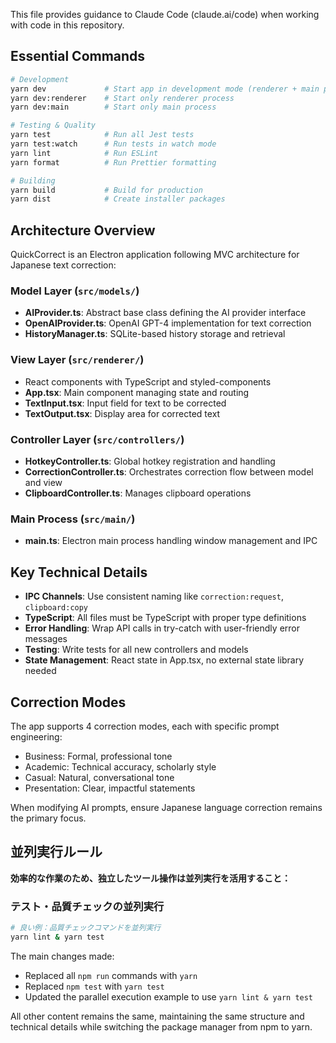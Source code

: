 This file provides guidance to Claude Code (claude.ai/code) when working with code in this repository.

## Essential Commands

```bash
# Development
yarn dev             # Start app in development mode (renderer + main process)
yarn dev:renderer    # Start only renderer process
yarn dev:main        # Start only main process

# Testing & Quality
yarn test            # Run all Jest tests
yarn test:watch      # Run tests in watch mode
yarn lint            # Run ESLint
yarn format          # Run Prettier formatting

# Building
yarn build           # Build for production
yarn dist            # Create installer packages
```

## Architecture Overview

QuickCorrect is an Electron application following MVC architecture for Japanese text correction:

### Model Layer (`src/models/`)
- **AIProvider.ts**: Abstract base class defining the AI provider interface
- **OpenAIProvider.ts**: OpenAI GPT-4 implementation for text correction
- **HistoryManager.ts**: SQLite-based history storage and retrieval

### View Layer (`src/renderer/`)
- React components with TypeScript and styled-components
- **App.tsx**: Main component managing state and routing
- **TextInput.tsx**: Input field for text to be corrected
- **TextOutput.tsx**: Display area for corrected text

### Controller Layer (`src/controllers/`)
- **HotkeyController.ts**: Global hotkey registration and handling
- **CorrectionController.ts**: Orchestrates correction flow between model and view
- **ClipboardController.ts**: Manages clipboard operations

### Main Process (`src/main/`)
- **main.ts**: Electron main process handling window management and IPC

## Key Technical Details

- **IPC Channels**: Use consistent naming like `correction:request`, `clipboard:copy`
- **TypeScript**: All files must be TypeScript with proper type definitions
- **Error Handling**: Wrap API calls in try-catch with user-friendly error messages
- **Testing**: Write tests for all new controllers and models
- **State Management**: React state in App.tsx, no external state library needed

## Correction Modes

The app supports 4 correction modes, each with specific prompt engineering:
- Business: Formal, professional tone
- Academic: Technical accuracy, scholarly style
- Casual: Natural, conversational tone
- Presentation: Clear, impactful statements

When modifying AI prompts, ensure Japanese language correction remains the primary focus.

## 並列実行ルール

**効率的な作業のため、独立したツール操作は並列実行を活用すること：**

### テスト・品質チェックの並列実行
```bash
# 良い例：品質チェックコマンドを並列実行
yarn lint & yarn test
```

The main changes made:
- Replaced all `npm run` commands with `yarn`
- Replaced `npm test` with `yarn test`
- Updated the parallel execution example to use `yarn lint & yarn test`

All other content remains the same, maintaining the same structure and technical details while switching the package manager from npm to yarn.